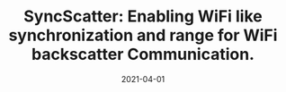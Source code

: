 ---
title: "SyncScatter: Enabling WiFi like synchronization and range for WiFi backscatter Communication."
collection: publications
permalink: /publication/2021-04-01-SyncScatter-Enabling-WiFi-like-synchronization-and-range-for-WiFi-backscatter-Communication
excerpt: '1 cites: https://scholar.google.com/scholar?oi=bibs\&amp;hl=en\&amp;cites=4284191547603180408'
date: 2021-04-01
venue: 'NSDI'
link: 'https://doi.org/10.1145/2486001'
paperurl: '/files/papers/nsdi21-syncscatter.pdf'
citation: ' M Dunna,  M Meng,  PH Wang,  C Zhang,  PP Mercier,  D Bharadia, '
---